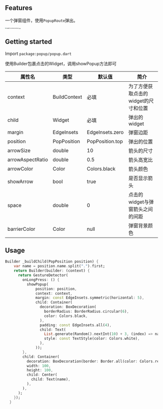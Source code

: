 ## Features

一个弹窗组件，使用`PopupRoute`弹出。

<img src="https://s2.loli.net/2023/05/25/YML6AKSti5Dnepm.jpg" alt="QQ图片20230525141242.jpg" style="zoom: 25%;" />

## Getting started

Import `package:popup/popup.dart`

使用Builder包裹点击的Widget，调用showPopup方法即可

| 属性名           | 类型         | 默认值          | 简介                                 |
| ---------------- | ------------ | --------------- | ------------------------------------ |
| context          | BuildContext | 必填            | 为了方便获取点击的widget的尺寸和位置 |
| child            | Widget       | 必填            | 弹出的widget                         |
| margin           | EdgeInsets   | EdgeInsets.zero | 弹窗边距                             |
| position         | PopPosition  | PopPosition.top | 弹出的位置                           |
| arrowSize        | double       | 10              | 箭头的尺寸                           |
| arrowAspectRatio | double       | 0.5             | 箭头高宽比                           |
| arrowColor       | Color        | Colors.black    | 箭头颜色                             |
| showArrow        | bool         | true            | 是否显示箭头                         |
| space            | double       | 0               | 点击的widget与弹窗箭头之间的间距     |
| barrierColor     | Color        | null            | 弹窗背景颜色                         |

## Usage

```dart
Builder _buildChild(PopPosition position) {
    var name = position.name.split(".").first;
    return Builder(builder: (context) {
      return GestureDetector(
        onLongPress: () {
          showPopup(
              position: position,
              context: context,
              margin: const EdgeInsets.symmetric(horizontal: 5),
              child: Container(
                decoration: BoxDecoration(
                  borderRadius: BorderRadius.circular(6),
                  color: Colors.black,
                ),
                padding: const EdgeInsets.all(4),
                child: Text(
                  List.generate(Random().nextInt(10) + 3, (index) => name).toString(),
                  style: const TextStyle(color: Colors.white),
                ),
              ));
        },
        child: Container(
          decoration: BoxDecoration(border: Border.all(color: Colors.red)),
          width: 100,
          height: 100,
          child: Center(
            child: Text(name),
          ),
        ),
      );
    });
  }
```

